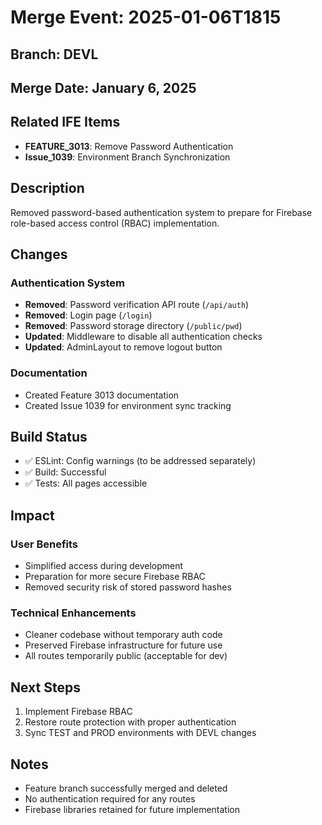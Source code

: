 # Merge Event: 2025-01-06T1815

## Branch: DEVL
## Merge Date: January 6, 2025

## Related IFE Items
- **FEATURE_3013**: Remove Password Authentication
- **Issue_1039**: Environment Branch Synchronization

## Description
Removed password-based authentication system to prepare for Firebase role-based access control (RBAC) implementation.

## Changes
### Authentication System
- **Removed**: Password verification API route (`/api/auth`)
- **Removed**: Login page (`/login`)
- **Removed**: Password storage directory (`/public/pwd`)
- **Updated**: Middleware to disable all authentication checks
- **Updated**: AdminLayout to remove logout button

### Documentation
- Created Feature 3013 documentation
- Created Issue 1039 for environment sync tracking

## Build Status
- ✅ ESLint: Config warnings (to be addressed separately)
- ✅ Build: Successful
- ✅ Tests: All pages accessible

## Impact
### User Benefits
- Simplified access during development
- Preparation for more secure Firebase RBAC
- Removed security risk of stored password hashes

### Technical Enhancements
- Cleaner codebase without temporary auth code
- Preserved Firebase infrastructure for future use
- All routes temporarily public (acceptable for dev)

## Next Steps
1. Implement Firebase RBAC
2. Restore route protection with proper authentication
3. Sync TEST and PROD environments with DEVL changes

## Notes
- Feature branch successfully merged and deleted
- No authentication required for any routes
- Firebase libraries retained for future implementation
